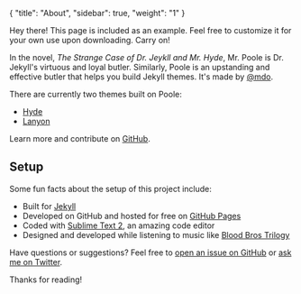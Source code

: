 {
    "title": "About",
    "sidebar": true,
    "weight": "1"
}

<p class="message"> Hey there! This page is included as an
  example. Feel free to customize it for your own use upon
  downloading. Carry on!  </p>

In the novel, *The Strange Case of Dr. Jeykll and Mr. Hyde*, Mr. Poole
is Dr. Jekyll's virtuous and loyal butler. Similarly, Poole is an
upstanding and effective butler that helps you build Jekyll
themes. It's made by [@mdo](https://twitter.com/mdo).

There are currently two themes built on Poole:

* [Hyde](http://hyde.getpoole.com)
* [Lanyon](http://lanyon.getpoole.com)

Learn more and contribute on [GitHub](https://github.com/poole).

## Setup

Some fun facts about the setup of this project include:

* Built for [Jekyll](http://jekyllrb.com)
* Developed on GitHub and hosted for free on [GitHub
  Pages](https://pages.github.com)
* Coded with [Sublime Text 2](http://sublimetext.com), an amazing code
  editor
* Designed and developed while listening to music like [Blood Bros
  Trilogy](https://soundcloud.com/maddecent/sets/blood-bros-series)

Have questions or suggestions? Feel free to [open an issue on
GitHub](https://github.com/poole/issues/new) or [ask me on
Twitter](https://twitter.com/mdo).

Thanks for reading!
